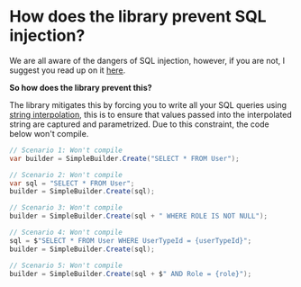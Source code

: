# How does the library prevent SQL injection?

We are all aware of the dangers of SQL injection, however, if you are not, I suggest you read up on it [here](https://owasp.org/www-community/attacks/SQL_Injection).

**So how does the library prevent this?**

The library mitigates this by forcing you to write all your SQL queries using [string interpolation](https://learn.microsoft.com/en-us/dotnet/csharp/language-reference/tokens/interpolated), this is to ensure that values passed into the interpolated string are captured and parametrized. Due to this constraint, the code below won't compile.

```csharp
// Scenario 1: Won't compile
var builder = SimpleBuilder.Create("SELECT * FROM User");

// Scenario 2: Won't compile
var sql = "SELECT * FROM User";
builder = SimpleBuilder.Create(sql);

// Scenario 3: Won't compile
builder = SimpleBuilder.Create(sql + " WHERE ROLE IS NOT NULL");

// Scenario 4: Won't compile
sql = $"SELECT * FROM User WHERE UserTypeId = {userTypeId}";
builder = SimpleBuilder.Create(sql);

// Scenario 5: Won't compile
builder = SimpleBuilder.Create(sql + $" AND Role = {role}");
```

